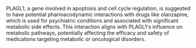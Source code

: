 PLAGL1, a gene involved in apoptosis and cell cycle regulation, is suggested to have potential pharmacodynamic interactions with drugs like olanzapine, which is used for psychiatric conditions and associated with significant metabolic side effects. This interaction aligns with PLAGL1's influence on metabolic pathways, potentially affecting the efficacy and safety of medications targeting metabolic or oncological disorders.